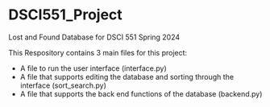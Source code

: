 # DSCI551_Project
Lost and Found Database for DSCI 551 Spring 2024

This Respository contains 3 main files for this project:

 - A file to run the user interface (interface.py)
 - A file that supports editing the database and sorting through the interface (sort_search.py)
 - A file that supports the back end functions of the database (backend.py)
